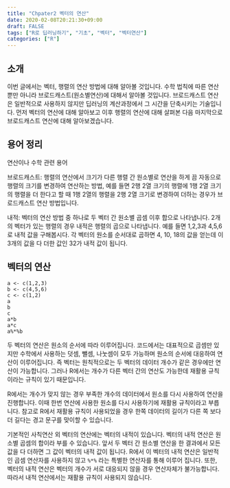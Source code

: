 ```yaml
---
title: "Chpater2 벡터의 연산"
date: 2020-02-08T20:21:30+09:00
draft: FALSE
tags: ["R로 딥러닝하기", "기초", "벡터", "벡터연산"]
categories: ["R"]
---
```


## 소개

이번 글에서는 벡터, 행렬의  연산 방법에 대해 알아볼 것입니다. 수학 법칙에 따른 연산뿐만 아니라 브로드캐스트(원소별연산)에 대해서 알아볼 것입니다. 브로드캐스트 연산은 일반적으로 사용하지 않지만 딥러닝의 계산과정에서 그 시간을 단축시키는 기술입니다. 먼저 벡터의 연산에 대해 알아보고 이후 행렬의 연산에 대해 살펴본 다음 마지막으로 브로드캐스트 연산에 대해 알아보겠습니다.

## 용어 정리

연산이나 수학 관련 용어

브로드캐스트: 행렬의 연산에서 크기가 다른 행렬 간 원소별로 연산을 하게 끔 자동으로 행렬의 크기를 변경하여 연산하는 방법, 예를 들면 2행 2열 크기의 행렬에 1행 2열 크기의 행렬을 더 한다고 할 때 1행 2열의 행렬을 2행 2열 크기로 변경하여 더하는 경우가 브로드캐스트 연산 방법입니다.

내적: 벡터의 연산 방법 중 하나로 두 벡터 간 원소별 곱셈 이후 합으로 나타냅니다. 2개의 벡터가 있는 행렬의 경우 내적은 행렬의 곱으로 나타냅니다. 예를 들면 1,2,3과 4,5,6로 내적 값을 구해봅시다. 각 벡터의 원소를 순서대로 곱하면 4, 10, 18의 값을 얻는데 이 3개의 값을 다 더한 값인 32가 내적 값이 됩니다.  

## 벡터의 연산

```
a <- c(1,2,3)
b <- c(4,5,6)
c <- c(1,2)
a
b
c
a*b
a*c
a%*%b
```

두 벡터의 연산은 원소의 순서에 따라 이루어집니다. 코드에서는 대표적으로 곱셈만 있지만 수학에서 사용하는 덧셈, 뺄셈, 나눗셈이 모두 가능하며 원소의 순서에 대응하여 연산이 이루어집니다. 즉 벡터는 원칙적으로는 두 벡터의 데이터 개수가 같은 경우에만 연산이 가능합니다. 그러나 R에서는 개수가 다른 벡터 간의 연산도 가능한데 재활용 규칙이라는 규칙이 있기 때문입니다.

R에서는 개수가 맞지 않는 경우 부족한 개수의 데이터에서 원소를 다시 사용하여 연산을 진행합니다. 이때 한번 연산에 사용한 원소를 다시 사용하기에 재활용 규칙이라고 부릅니다. 참고로 R에서 재활용 규칙이 사용되었을 경우 한쪽 데이터의 길이가 다른 쪽 보다 더 길다는 경고 문구를 맞이할 수 있습니다.

기본적인 사칙연산 외 벡터의 연산에는 벡터의 내적이 있습니다. 벡터의 내적 연산은 원소별 곱셈의 합이라 부를 수 있습니다. 앞서 두 벡터 간 원소별 연산을 한 결과에서 모든 값을 다 더하면 그 값이 벡터의 내적 값이 됩니다. R에서 이 벡터의 내적 연산은 일반적인 곱셈 연산자를 사용하지 않고 `%*%` 라는 특별한 연산자를 통해 이루어 집니다. 또한, 벡터의 내적 연산은 벡터의 개수가 서로 대응되지 않을 경우 연산자체가 불가능합니다. 따라서 내적 연산에서는 재활용 규칙이 사용되지 않습니다.
